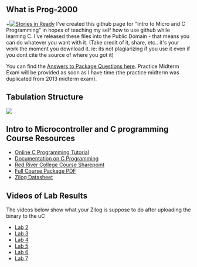 What is Prog-2000
---
+[![Stories in Ready](https://badge.waffle.io/glennlopez/prog-2000.png?label=ready&title=Ready)](https://waffle.io/glennlopez/prog-2000)
I've created this github page for "Intro to Micro and C Programming" in hopes of teaching my self how to use github while learning C. I've released these files into the Public Domain - that means you can do whatever you want with it. (Take credit of it, share, etc.. it's your work the moment you download it. ie: its not plagiarizing if you use it even if you dont cite the source of where you got it)

You can find the <a href="https://github.com/glennlopez/Prog-2000/wiki">Answers to Package Questions here</a>. Practice Midterm Exam will be provided as soon as I have time (the practice midterm was duplicated from 2013 midterm exam).

Tabulation Structure
---
<img src="http://i.stack.imgur.com/ji9pn.gif" />

Intro to Microcontroller and C programming Course Resources
---
<ul>
<li><a href="http://www.learn-c.org/">Online C Programming Tutorial</a></li>
<li><a href="http://www.programiz.com/c-programming/">Documentation on C Programming</a></li>
<li><a href="http://connect.rrc.ca/DEEAM/ELEEF/PROG-2000/default.aspx">Red River College Course Sharepoint</a>
<li><a href="https://www.evernote.com/shard/s4/sh/8fddf4dd-de95-44fa-878f-631e9197d602/6ce49f210a5c494d03052d8ea1c1ccc2">Full Course Package PDF</a></li>
<li><a href="https://www.evernote.com/shard/s4/sh/92c6cad3-1a53-4063-93a9-0a05540914e2/cda1e8bdac6acc616adfbadeb99ace19">Zilog Datasheet</a></li>
<!-- <li>https://www.evernote.com/shard/s4/sh/a7460129-04ed-407b-a0b2-accb499fbed6/6537fe2125bfb18b8af7443a6c86db5b</li> -->
</ul>

Videos of Lab Results
---
The videos below show what your Zilog is suppose to do after uploading the binary to the uC 
<ul>
<li><a href="#">Lab 2</a></li>
<li><a href="#">Lab 3</a></li>
<li><a href="#">Lab 4</a></li>
<li><a href="#">Lab 5</a></li>
<li><a href="#">Lab 6</a></li>
<li><a href="#">Lab 7</a></li>
</ul>

